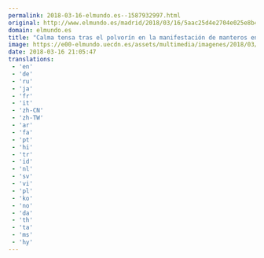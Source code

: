 ```yaml
---
permalink: 2018-03-16-elmundo.es--1587932997.html
original: http://www.elmundo.es/madrid/2018/03/16/5aac25d4e2704e025e8b47da.html
domain: elmundo.es
title: "Calma tensa tras el polvorín en la manifestación de manteros en el barrio de Lavapiés"
image: https://e00-elmundo.uecdn.es/assets/multimedia/imagenes/2018/03/16/15212310416857.jpg
date: 2018-03-16 21:05:47
translations: 
 - 'en'
 - 'de'
 - 'ru'
 - 'ja'
 - 'fr'
 - 'it'
 - 'zh-CN'
 - 'zh-TW'
 - 'ar'
 - 'fa'
 - 'pt'
 - 'hi'
 - 'tr'
 - 'id'
 - 'nl'
 - 'sv'
 - 'vi'
 - 'pl'
 - 'ko'
 - 'no'
 - 'da'
 - 'th'
 - 'ta'
 - 'ms'
 - 'hy'
---
```


